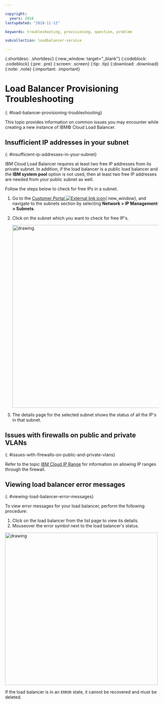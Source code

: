 ```yaml
---

copyright:
  years: 2018
lastupdated: "2018-11-12"

keywords: troubleshooting, provisioning, question, problem

subcollection: loadbalancer-service

---
```


{:shortdesc: .shortdesc}
{:new_window: target="_blank"}
{:codeblock: .codeblock}
{:pre: .pre}
{:screen: .screen}
{:tip: .tip}
{:download: .download}
{:note: .note}
{:important: .important}

# Load Balancer Provisioning Troubleshooting
{: #load-balancer-provisioning-troubleshooting}

This topic provides information on common issues you may encounter while creating a new instance of IBM© Cloud Load Balancer.

## Insufficient IP addresses in your subnet
{: #insufficient-ip-addresses-in-your-subnet}

IBM Cloud Load Balancer requires at least two free IP addresses from its private subnet. In addition, if the load balancer is a public load balancer and the **IBM system pool** option is not used, then at least two free IP addresses are needed from your public subnet as well.

Follow the steps below to check for free IPs in a subnet.

1. Go to the [Customer Portal ![External link icon](../../icons/launch-glyph.svg "External link icon")](https://control.softlayer.com){:new_window}, and navigate to the subnets section by selecting **Network > IP Management > Subnets**.

2. Click on the subnet which you want to check for free IP's.

	<img src="images/subnet_list.png" alt="drawing" style="width: 600px;"/>

3. The details page for the selected subnet shows the status of all the IP's in that subnet.

## Issues with firewalls on public and private VLANs
{: #issues-with-firewalls-on-public-and-private-vlans}

Refer to the topic [IBM Cloud IP Range](/docs/infrastructure/hardware-firewall-dedicated?topic=hardware-firewall-dedicated-ibm-cloud-ip-ranges#ibm-cloud-ip-ranges) for information on allowing IP ranges through the firewall.

## Viewing load balancer error messages
{: #viewing-load-balancer-error-messages}

To view error messages for your load balancer, perform the following procedure:

1. Click on the load balancer from the list page to view its details.
2. Mouseover the error symbol next to the load balancer's status.

<img src="images/lbaas_error_message.png" alt="drawing" style="width: 500px;"/>

If the load balancer is in an `ERROR` state, it cannot be recovered and must be deleted.
